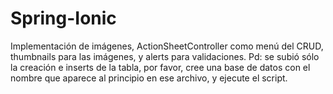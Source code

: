 # Spring-Ionic
Implementación de imágenes, ActionSheetController como menú del CRUD, thumbnails para las imágenes, y alerts para validaciones.
Pd: se subió sólo la creación e inserts de la tabla, por favor, cree una base de datos con el nombre que aparece al principio en ese archivo, y ejecute el script.
